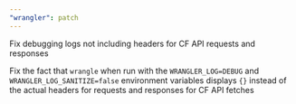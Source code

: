 ```yaml
---
"wrangler": patch
---
```


Fix debugging logs not including headers for CF API requests and responses

Fix the fact that `wrangle` when run with the `WRANGLER_LOG=DEBUG` and `WRANGLER_LOG_SANITIZE=false` environment variables displays `{}` instead of the actual headers for requests and responses for CF API fetches
